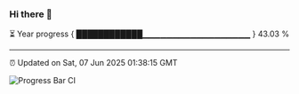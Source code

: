 ### Hi there 👋

⏳ Year progress { ████████████▁▁▁▁▁▁▁▁▁▁▁▁▁▁▁▁▁▁ } 43.03 %

---

⏰ Updated on Sat, 07 Jun 2025 01:38:15 GMT

![Progress Bar CI](https://github.com/liununu/liununu/workflows/Progress%20Bar%20CI/badge.svg)
